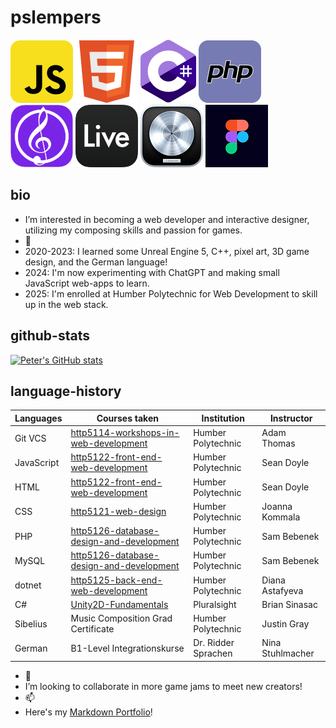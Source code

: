 # pslempers

![javascript](/images/javascript-logo.png)
![html5](/images/html5-logo.png)
![csharp](/images/csharp-logo.png)
![php](/images/php-logo.png)
![sibelius](/images/sibelius-logo.png)
![ableton](/images/ableton-logo.png)
![logic](/images/logic-logo.png)
![figma](/images/figma-logo.png)

## bio

- I’m interested in becoming a web developer and interactive designer, utilizing my composing skills and passion for games.
- 🌱
- 2020-2023: I learned some Unreal Engine 5, C++, pixel art, 3D game design, and the German language!
- 2024: I'm now experimenting with ChatGPT and making small JavaScript web-apps to learn.
- 2025: I'm enrolled at Humber Polytechnic for Web Development to skill up in the web stack.

## github-stats

[![Peter's GitHub stats](https://github-readme-stats.vercel.app/api?username=pslempers&show_icons=true&theme=dark)](https://github.com/anuraghazra/github-readme-stats)


## language-history

| Languages            | Courses taken                      | Institution               | Instructor |
| -------------------- | ---------------------------------- | ------------------------- | ---------- |
| Git VCS              | [http5114-workshops-in-web-development](https://github.com/pslempers/http5114-workshops-in-web-development) | Humber Polytechnic | Adam Thomas |
| JavaScript           | [http5122-front-end-web-development](https://github.com/pslempers/http5122-front-end-web-development) | Humber Polytechnic        | Sean Doyle |
| HTML                 | [http5122-front-end-web-development](https://github.com/pslempers/http5122-front-end-web-development) | Humber Polytechnic        | Sean Doyle |
| CSS                  | [http5121-web-design](https://github.com/pslempers/http5121-web-design)                | Humber Polytechnic        | Joanna Kommala |
| PHP                  | [http5126-database-design-and-development](https://github.com/pslempers/http5126-database-design-and-development)   | Humber Polytechnic        | Sam Bebenek |
| MySQL                | [http5126-database-design-and-development](https://github.com/pslempers/http5126-database-design-and-development)   | Humber Polytechnic        | Sam Bebenek |
| dotnet               | [http5125-back-end-web-development](https://github.com/pslempers/http5125-back-end-web-development)  | Humber Polytechnic        | Diana Astafyeva |
| C#                   | [Unity2D-Fundamentals](https://app.pluralsight.com/library/courses/unity-2d-fundamentals-character-control/table-of-contents)               | Pluralsight               | Brian Sinasac |
| Sibelius             | Music Composition Grad Certificate | Humber Polytechnic        | Justin Gray |
| German               | B1-Level Integrationskurse         | Dr. Ridder Sprachen       | Nina Stuhlmacher |


- 💞️
- I’m looking to collaborate in more game jams to meet new creators!
- 📫
- Here's my [Markdown Portfolio](https://pslempers.github.io)!

<!---
Pslempers/Pslempers is a ✨ special ✨ repository because its `README.md` (this file) appears on your GitHub profile.
You can click the Preview link to take a look at your changes.
--->
